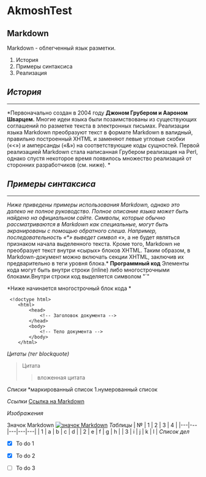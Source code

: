 # AkmoshTest

## Markdown

Markdown - облегченный язык разметки.
 1. История
 2. Примеры синтаксиса 
 3. Реализация
## *История*
---
*Первоначально создан в 2004 году **Джоном Грубером и Аароном Шварцем.** Многие идеи языка были позаимствованы из существующих соглашений по разметке текста в электронных письмах. Реализации языка Markdown преобразуют текст в формате Markdown в валидный, правильно построенный XHTML и заменяют левые угловые скобки («<») и амперсанды («&») на соответствующие коды сущностей. Первой реализацией Markdown стала написанная Грубером реализация на Perl, однако спустя некоторое время появилось множество реализаций от сторонних разработчиков (см. ниже). *

## *Примеры синтаксиса*
---
*Ниже приведены примеры использования Markdown, однако это далеко не полное руководство. Полное описание языка может быть найдено на официальном сайте. Символы, которые обычно рассматриваются в Markdown как специальные, могут быть экранированы с помощью обратного слеша. Например, последовательность «\*» выведет символ «*», а не будет являться признаком начала выделенного текста. Кроме того, Markdown не преобразует текст внутри «сырых» блоков XHTML. Таким образом, в Markdown-документ можно включать секции XHTML, заключив их предварительно в теги уровня блока.*
**Программный код**
Элементы кода могут быть внутри строки (inline) либо многострочными блоками.Внутри строки код выделяется символом "`"

*Ниже начинается многострочный блок кода *
```
 <!doctype html>
    <html>
        <head>
            <!-- Заголовок документа -->
        </head>
        <body>
            <!-- Тело документа -->
        </body>
    </html>
```
*Цитаты (тег blockquote)*
>Цитата 
>> вложенная цитата

*Списки*
*маркированный список 
1.нумерованный список

*Ссылки*
[Ссылка на Markdown](https://ru.wikipedia.org/wiki/Markdown)

*Изображения*

Значок Markdown
[![значок Markdown](https://upload.wikimedia.org/wikipedia/commons/thumb/4/48/Markdown-mark.svg/1024px-Markdown-mark.svg.png)](https://ru.wikipedia.org/wiki/Markdown)
*Таблицы*
| № | 1 | 2 | 3 | 4 |
|---|---|---|---|---|
| 1 | a | b | c | d |
| 2 | e | f | g | h |
| 3 | i | j | k | l |
*Список дел*
* [x] To do 1
* [x] To do 2
* [ ] To do 3

